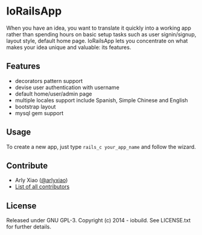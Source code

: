 # IoRailsApp

When you have an idea, you want to translate it quickly into a working app rather than spending hours on basic setup tasks such as user signin/signup, layout style, default home page. IoRailsApp lets you concentrate on what makes your idea unique and valuable: its features.


## Features

* decorators pattern support
* devise user authentication with username
* default home/user/admin page
* multiple locales support include Spanish, Simple Chinese and English
* bootstrap layout
* mysql gem support


## Usage

To create a new app, just type `rails_c your_app_name` and follow the wizard.

    
## Contribute

* Arly Xiao ([@arlyxiao](https://github.com/arlyxiao))
* [List of all contributors](https://github.com/iobuild/io_rails_app/contributors)

## License

Released under GNU GPL-3. Copyright (c) 2014 - iobuild. See LICENSE.txt for further details.
